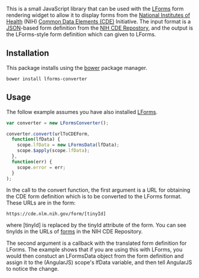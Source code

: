 This is a small JavaScript library that can be used with the
[LForms](https://lhncbc.nlm.nih.gov/project/lforms) form rendering widget to
allow it to display forms from the [National Institutes of
Health](https://www.nih.gov) (NIH) [Common Data Elements
(CDE)](https://www.nlm.nih.gov/cde/) Initiative.  The input format is a
[JSON](http://json.org)-based form definition from the [NIH CDE
Repostory](https://cde.nlm.nih.gov/), and the output is the LForms-style form
definition which can given to LForms.

## Installation
This package installs using the [bower](http://bower.io) package manager.

    bower install lforms-converter  

## Usage
The follow example assumes you have also installed
[LForms](https://github.com/lhncbc/lforms).

```JavaScript
var converter = new LFormsConverter();

converter.convert(urlToCDEForm,
  function(lfData) {
    scope.lfData = new LFormsData(lfData);
    scope.$apply(scope.lfData);
  },
  function(err) {
    scope.error = err;
  }
);
```

In the call to the convert function, the first argument is a URL for obtaining
the CDE form definition which is to be converted to the LForms format.  These
URLs are in the form:

    https://cde.nlm.nih.gov/form/[tinyId]

where [tinyId] is replaced by the tinyId attribute of the form.  You can see
tinyIds in the URLs of [forms](https://cde.nlm.nih.gov/form/search) in the NIH
CDE Repository.

The second argument is a callback with the translated form definition for
LForms.  The example shows that if you are using this with LForms, you would
then constuct an LFormsData object from the form definition and assign it to the
(AngularJS) scope's lfData variable, and then tell AngularJS to notice the
change.

